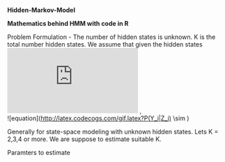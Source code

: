 **Hidden-Markov-Model**

**Mathematics behind HMM with code in R**

Problem Formulation -
The number of hidden states is unknown. K is the total number hidden states. We assume that given the hidden states 
![equation](http://latex.codecogs.com/gif.latex?Z_i) ,  
![equation](http://latex.codecogs.com/gif.latex?P(Y_i|Z_i) \sim )

Generally for state-space modeling with unknown hidden states. Lets K = 2,3,4 or more. We are suppose to estimate suitable K.

Paramters to estimate 



